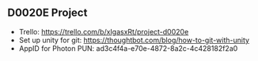## D0020E Project
- Trello: https://trello.com/b/xIgasxRt/project-d0020e
- Set up unity for git: https://thoughtbot.com/blog/how-to-git-with-unity
- AppID for Photon PUN: ad3c4f4a-e70e-4872-8a2c-4c428182f2a0
